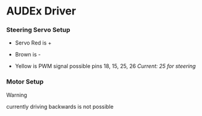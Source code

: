 # AUDEx Driver
 

### Steering Servo Setup
 - Servo Red is +
 * Brown is -
 + Yellow is PWM signal possible pins 18, 15, 25, 26  _Current: 25 for steering_

### Motor Setup
 > [!WARNING]
 > currently driving backwards is not possible